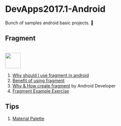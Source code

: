 # DevApps2017.1-Android
Bunch of samples android basic projects. :iphone:

## Fragment
<br> <img height="50" src="https://user-images.githubusercontent.com/5640478/28806348-d49e7af4-7645-11e7-8fa7-aaed12a191af.png"> </br>

1. [Why should I use fragment in android](https://stackoverflow.com/questions/13756999/why-should-i-use-fragment-in-android)
2. [Benefit of using fragment](https://stackoverflow.com/questions/8617696/what-is-the-benefit-of-using-fragments-in-android-rather-than-views)
3. [Why & How create fragment](https://developer.android.com/training/basics/fragments/index.html) by Android Developer
4. [Fragment Example Exercise](https://www.raywenderlich.com/149112/android-fragments-tutorial-introduction)


## Tips
1. [Material Palette](https://www.materialpalette.com/)

